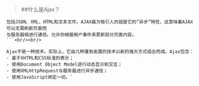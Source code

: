 >##什么是Ajax？
```AJAX即“Asynchronous Javascript And XML”（异步JavaScript和XML）。它可以发送及接收各种格式的信息，
包括JSON、XML、HTML和文本文件。AJAX最为吸引人的就是它的“异步”特性，这意味着AJAX可以无需刷新页面而
与服务器端进行通信。允许你根据用户事件来更新部分页面内容。
```<br/><br/>

Ajax不是一种技术。实际上，它由几种蓬勃发展的技术以新的强大方式组合而成。Ajax包含：
- 基于XHTML和CSS标准的表示；
- 使用Document Object Model进行动态显示和交互；
- 使用XMLHttpRequest与服务器进行异步通信；
- 使用JavaScript绑定一切。`
